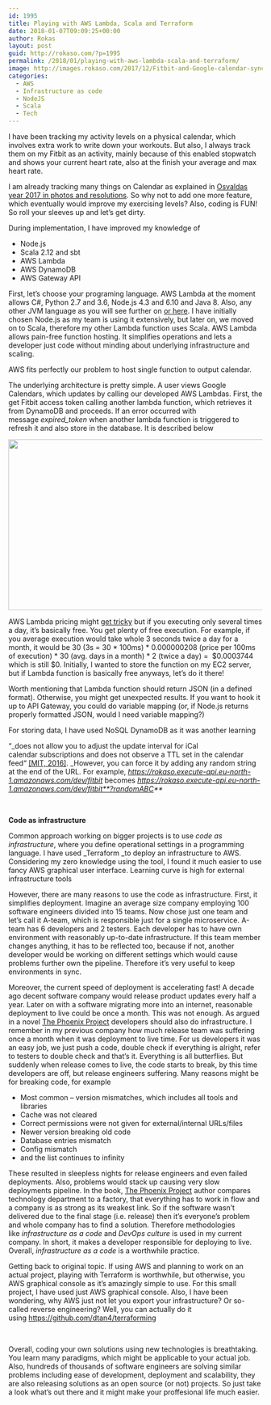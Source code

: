 ```yaml
---
id: 1995
title: Playing with AWS Lambda, Scala and Terraform
date: 2018-01-07T09:09:25+00:00
author: Rokas
layout: post
guid: http://rokaso.com/?p=1995
permalink: /2018/01/playing-with-aws-lambda-scala-and-terraform/
image: http://images.rokaso.com/2017/12/Fitbit-and-Google-calendar-sync.jpg
categories:
  - AWS
  - Infrastructure as code
  - NodeJS
  - Scala
  - Tech
---
```

I have been tracking my activity levels on a physical calendar, which involves extra work to write down your workouts. But also, I always track them on my Fitbit as an activity, mainly because of this enabled stopwatch and shows your current heart rate, also at the finish your average and max heart rate.

I am already tracking many things on Calendar as explained in <a href="http://rokaso.com/2017/12/osvaldas-year-2017-in-photos-and-resolutions/" target="_blank" rel="noopener">Osvaldas year 2017 in photos and resolutions</a>. So why not to add one more feature, which eventually would improve my exercising levels? Also, coding is FUN! So roll your sleeves up and let&#8217;s get dirty.



During implementation, I have improved my knowledge of

  * Node.js
  * Scala 2.12 and sbt
  * AWS Lambda
  * AWS DynamoDB
  * AWS Gateway API

First, let&#8217;s choose your programing language. AWS Lambda at the moment allows C#, Python 2.7 and 3.6, Node.js 4.3 and 6.10 and Java 8. Also, any other JVM language as you will see further on [or here](https://aws.amazon.com/blogs/compute/writing-aws-lambda-functions-in-scala/). I have initially chosen Node.js as my team is using it extensively, but later on, we moved on to Scala, therefore my other Lambda function uses Scala. AWS Lambda allows pain-free function hosting. It simplifies operations and lets a developer just code without minding about underlying infrastructure and scaling.

AWS fits perfectly our problem to host single function to output calendar.

The underlying architecture is pretty simple. A user views Google Calendars, which updates by calling our developed AWS Lambdas. First, the get Fitbit access token calling another lambda function, which retrieves it from DynamoDB and proceeds. If an error occurred with message _expired_token_ when another lambda function is triggered to refresh it and also store in the database. It is described below

[<img class="alignnone size-medium wp-image-1998" src="http://images.rokaso.com/2017/12/Fitbit-and-Google-calendar-sync-600x338.jpg" alt="" width="600" height="338" srcset="http://images.rokaso.com/2017/12/Fitbit-and-Google-calendar-sync-600x338.jpg 600w, http://images.rokaso.com/2017/12/Fitbit-and-Google-calendar-sync-800x450.jpg 800w, http://images.rokaso.com/2017/12/Fitbit-and-Google-calendar-sync-768x432.jpg 768w, http://images.rokaso.com/2017/12/Fitbit-and-Google-calendar-sync-370x208.jpg 370w, http://images.rokaso.com/2017/12/Fitbit-and-Google-calendar-sync.jpg 960w" sizes="(max-width: 600px) 100vw, 600px" />](http://images.rokaso.com/2017/12/Fitbit-and-Google-calendar-sync.jpg)

AWS Lambda pricing might [get tricky](https://aws.amazon.com/lambda/pricing/) but if you executing only several times a day, it&#8217;s basically free. You get plenty of free execution. For example, if you average execution would take whole 3 seconds twice a day for a month, it would be 30 (3s = 30 \* 100ms) \* 0.000000208 (price per 100ms of execution) \* 30 (avg. days in a month) \* 2 (twice a day) =  $0.0003744 which is still $0. Initially, I wanted to store the function on my EC2 server, but if Lambda function is basically free anyways, let&#8217;s do it there!

Worth mentioning that Lambda function should return JSON (in a defined format). Otherwise, you might get unexpected results. If you want to hook it up to API Gateway, you could do variable mapping (or, if Node.js returns properly formatted JSON, would I need variable mapping?)

For storing data, I have used NoSQL DynamoDB as it was another learning

<span class="st">&#8220;</span>_<span class="st">does not allow you to adjust the update interval for iCal calendar subscriptions and does not observe a TTL set in the calendar feed</span>&#8220; [[MIT, 2016]](http://kb.mit.edu/confluence/display/istcontrib/How+to+change+the+update+frequency+of+a+calendar+I+am+subscribing+to). _However, you can force it by adding any random string at the end of the URL. For example, _https://rokaso.execute-api.eu-north-1.amazonaws.com/dev/fitbit_ becomes _https://rokaso.execute-api.eu-north-1.amazonaws.com/dev/fitbit**?randomABC**_

&nbsp;

**Code as infrastructure**

Common approach working on bigger projects is to use _code as infrastructure_, where you define operational settings in a programming language. I have used _Terraform _to deploy an infrastructure to AWS. Considering my zero knowledge using the tool, I found it much easier to use fancy AWS graphical user interface. Learning curve is high for external infrastructure tools

However, there are many reasons to use the code as infrastructure. First, it simplifies deployment. Imagine an average size company employing 100 software engineers divided into 15 teams. Now chose just one team and let&#8217;s call it A-team, which is responsible just for a single microservice. A-team has 6 developers and 2 testers. Each developer has to have own environment with reasonably up-to-date infrastructure. If this team member changes anything, it has to be reflected too, because if not, another developer would be working on different settings which would cause problems further own the pipeline. Therefore it&#8217;s very useful to keep environments in sync.

Moreover, the current speed of deployment is accelerating fast! A decade ago decent software company would release product updates every half a year. Later on with a software migrating more into an internet, reasonable deployment to live could be once a month. This was not enough. As argued in a novel [The Phoenix Project](https://www.amazon.co.uk/Phoenix-Project-DevOps-Helping-Business/dp/B00VBEBRK6) developers should also do infrastructure. I remember in my previous company how much release team was suffering once a month when it was deployment to live time. For us developers it was an easy job, we just push a code, double check if everything is alright, refer to testers to double check and that&#8217;s it. Everything is all butterflies. But suddenly when release comes to live, the code starts to break, by this time developers are off, but release engineers suffering. Many reasons might be for breaking code, for example

  * Most common &#8211; version mismatches, which includes all tools and libraries
  * Cache was not cleared
  * Correct permissions were not given for external/internal URLs/files
  * Newer version breaking old code
  * Database entries mismatch
  * Config mismatch
  * and the list continues to infinity

These resulted in sleepless nights for release engineers and even failed deployments. Also, problems would stack up causing very slow deployments pipeline. In the book, [The Phoenix Project](https://www.amazon.co.uk/Phoenix-Project-DevOps-Helping-Business/dp/B00VBEBRK6) author compares technology department to a factory, that everything has to work in flow and a company is as strong as its weakest link. So if the software wasn&#8217;t delivered due to the final stage (i.e. release) then it&#8217;s everyone&#8217;s problem and whole company has to find a solution. Therefore methodologies like _infrastructure as a code_ and _DevOps culture_ is used in my current company. In short, it makes a developer responsible for deploying to live. Overall, _infrastructure as a code_ is a worthwhile practice.

Getting back to original topic. If using AWS and planning to work on an actual project, playing with Terraform is worthwhile, but otherwise, you AWS graphical console as it&#8217;s amazingly simple to use. For this small project, I have used just AWS graphical console. Also, I have been wondering, why AWS just not let you export your infrastructure? Or so-called reverse engineering? Well, you can actually do it using https://github.com/dtan4/terraforming

&nbsp;

Overall, coding your own solutions using new technologies is breathtaking. You learn many paradigms, which might be applicable to your actual job. Also, hundreds of thousands of software engineers are solving similar problems including ease of development, deployment and scalability, they are also releasing solutions as an open source (or not) projects. So just take a look what&#8217;s out there and it might make your proffesional life much easier.

